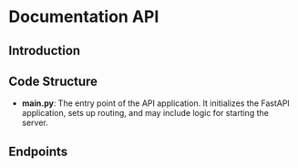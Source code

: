 # Documentation API

## Introduction



## Code Structure

- **main.py**: The entry point of the API application. It initializes the FastAPI application, sets up routing, and may include logic for starting the server.



## Endpoints